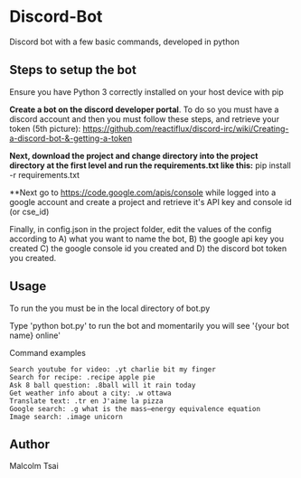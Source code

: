 # Discord-Bot

Discord bot with a few basic commands, developed in python

## Steps to setup the bot

Ensure you have Python 3 correctly installed on your host device with pip

**Create a bot on the discord developer portal**.
To do so you must have a discord account and then you must follow these steps, and retrieve your token (5th picture): https://github.com/reactiflux/discord-irc/wiki/Creating-a-discord-bot-&-getting-a-token

**Next, download the project and change directory into the project directory at the first level and run the requirements.txt like this:** pip install -r requirements.txt

**Next go to https://code.google.com/apis/console while logged into a google account and create a project and retrieve it's API key and console id (or cse_id)

Finally, in config.json in the project folder, edit the values of the config according to A) what you want to name the bot, B) the google api key you created C) the google console id you created and D) the discord bot token you created.

## Usage

To run the you must be in the local directory of bot.py

Type 'python bot.py' to run the bot and momentarily you will see '{your bot name} online'

Command examples
```
Search youtube for video: .yt charlie bit my finger 
Search for recipe: .recipe apple pie
Ask 8 ball question: .8ball will it rain today
Get weather info about a city: .w ottawa
Translate text: .tr en J'aime la pizza
Google search: .g what is the mass–energy equivalence equation
Image search: .image unicorn
```

## Author

Malcolm Tsai
